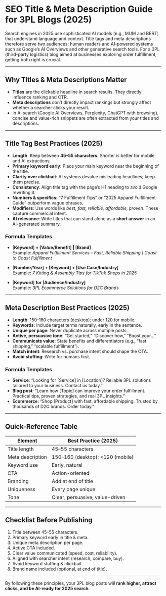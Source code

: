 # SEO Title & Meta Description Guide for 3PL Blogs (2025)

Search engines in 2025 use sophisticated AI models (e.g., MUM and BERT) that understand language and context. Title tags and meta descriptions therefore serve *two* audiences: human readers and AI-powered systems such as Google’s AI Overviews and other generative search tools. For a 3PL (third-party logistics) blog aimed at businesses exploring order fulfillment, getting both right is crucial.

---

## Why Titles & Meta Descriptions Matter

- **Titles** are the clickable headline in search results. They directly influence ranking and CTR.  
- **Meta descriptions** don’t directly impact rankings but strongly affect whether a searcher clicks your result.  
- In AI search (Google AI Overviews, Perplexity, ChatGPT with browsing), concise and value-rich snippets are often extracted from your titles and descriptions.  

---

## Title Tag Best Practices (2025)

- **Length**: Keep between **45–55 characters**. Shorter is better for mobile and AI extractions.  
- **Primary keyword early**: Place your main keyword near the beginning of the title.  
- **Clarity over clickbait**: AI systems devalue misleading headlines; keep them precise.  
- **Consistency**: Align title tag with the page’s H1 heading to avoid Google rewriting it.  
- **Numbers & specifics**: “7 Fulfillment Tips” or “2025 Apparel Fulfillment Guide” outperform vague phrases.  
- **Modifiers**: Use words like *best, fast, reliable, affordable, proven*. These capture commercial intent.   
- **AI relevance**: Write titles that can stand alone as a **short answer** in an AI-generated summary.  

### Formula Templates

- **[Keyword] + [Value/Benefit] | [Brand]**  
  Example: *Apparel Fulfillment Services – Fast, Reliable Shipping | Coast to Coast Fulfillment*  

- **[Number/Year] + [Keyword] + [Use Case/Industry]**  
  Example: *7 Kitting & Assembly Tips for TikTok Shops in 2025*  

- **[Keyword] for [Audience/Industry]**  
  Example: *3PL Ecommerce Solutions for D2C Brands*  

---

## Meta Description Best Practices (2025)

- **Length**: 150–160 characters (desktop); under 120 for mobile.  
- **Keywords**: Include target terms naturally, early in the sentence.  
- **Unique per page**: Never duplicate across multiple posts.  
- **Active, persuasive tone**: “Get started,” “Discover how,” “Boost your…”  
- **Communicate value**: State benefits and differentiators (e.g., “fast shipping,” “scalable fulfillment”).  
- **Match intent**: Research vs. purchase intent should shape the CTA.  
- **Avoid stuffing**: Write for humans first.  

### Formula Templates

- **Service**: “Looking for [Service] in [Location]? Reliable 3PL solutions tailored to your business. Contact us today.”  
- **Blog post**: “Learn how [Topic] can improve your order fulfillment. Practical tips, proven strategies, and real 3PL insights.”  
- **Ecommerce**: “Shop [Product] with fast, affordable shipping. Trusted by thousands of D2C brands. Order today.”  

---

## Quick-Reference Table

| Element           | Best Practice (2025) |
|-------------------|-----------------------|
| Title length      | 45–55 characters |
| Meta description  | 150–160 (desktop); <120 (mobile) |
| Keyword use       | Early, natural |
| CTA               | Action-oriented |
| Branding          | Add at end of title |
| Uniqueness        | Every page unique |
| Tone              | Clear, persuasive, value-driven |

---

## Checklist Before Publishing

1. Title between 45–55 characters.  
2. Primary keyword early in title & meta.  
3. Unique meta description per page.  
4. Active CTA included.  
5. Clear value communicated (speed, cost, reliability).  
6. Aligned with searcher intent (research, compare, buy).  
7. Avoid keyword stuffing & clickbait.  
8. Brand name included (optional, at end of title).  

---

By following these principles, your 3PL blog posts will **rank higher, attract clicks, and be AI-ready for 2025 search**.
